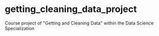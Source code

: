 # getting_cleaning_data_project
Course project of "Getting and Cleaning Data" within the Data Science Specialization
